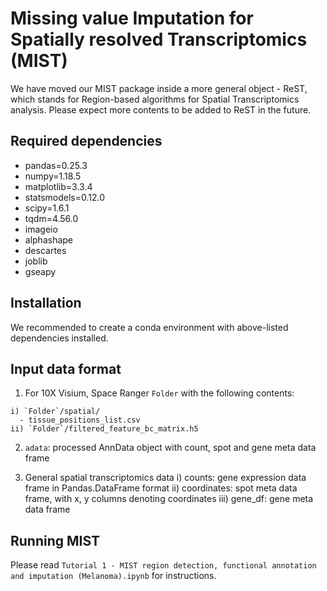 # Missing value Imputation for Spatially resolved Transcriptomics (MIST)

We have moved our MIST package inside a more general object - ReST, which stands for Region-based
algorithms for Spatial Transcriptomics analysis. Please expect more contents to be added to ReST in the future.

## Required dependencies

  * pandas=0.25.3
  * numpy=1.18.5
  * matplotlib=3.3.4
  * statsmodels=0.12.0
  * scipy=1.6.1
  * tqdm=4.56.0
  * imageio
  * alphashape
  * descartes
  * joblib
  * gseapy

## Installation

  We recommended to create a conda environment with above-listed dependencies installed.

## Input data format

  1. For 10X Visium, Space Ranger `Folder` with the following contents:

    i) `Folder`/spatial/
      - tissue_positions_list.csv
    ii) `Folder`/filtered_feature_bc_matrix.h5

  2. `adata`: processed AnnData object with count, spot and gene meta data frame

  3. General spatial transcriptomics data
    i) counts: gene expression data frame in Pandas.DataFrame format
		ii) coordinates: spot meta data frame, with x, y columns denoting coordinates
		iii) gene_df: gene meta data frame

## Running MIST
  Please read `Tutorial 1 - MIST region detection, functional annotation and imputation (Melanoma).ipynb` for instructions.
    
<!-- ## Parameters 
  ### I/O parameters
  * -f: path to the input raw count matrix (csv).
  * -o: path to save the imputed data sets.

  ### Model Parameters
  * -r: radius in Euclidean distance to consider as adjacent spots.
  * -s: whether to select thresholding parameter epsilon automatically or not. 0: no selection, use fixed. 1: select automatically.
  * -e: edge filtering parameter epsilon, range from 0 to 1. Only useful when -s was set to 0.
  * -l: normalization method. Must be one of "cpm", "logCPM", "logMed", "none". Default is "cpm".

  ### Other parameters
  * -n: number of processors to be used for parallel computing. 1-10. Default is 1. 

## Run example experiments
  
  The following code will impute the test data with 4 processors, save the imputed cpm data, raw data to the designated folder. Also, the component information will be saved to the same folder.
  
    python3 MIST.py -f test_data/raw.csv -o test_data/imputed.csv -l cpm -n 4

  After running the above code, the following files will be generated:

    1. test_data/imputed.csv -- imputed, normalized, gene filtered expression.
    2. test_data/imputed_complete.csv -- imputed, normalized, gene expression.
    3. test_data/imputed_rawCount.csv -- imputed, raw gene counts.
    4. imputed_cluster_info.csv -- region assignment of every spot.

  ### Visualize major tissue components
  
  The following code will take component information returned by the imputation pipeline and visualize the component information.
  
    python3 visualize_components.py test_data/imputed_cluster_info.csv test_data/cluster.png
  
  The above code will visualize the detected regions by giving a figure like:

  [Cluster Visualization](test_data/output/cluster.png) -->

